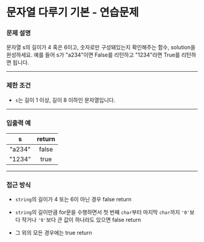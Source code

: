 # 문자열 다루기 기본 - 연습문제

### 문제 설명

문자열 s의 길이가 4 혹은 6이고, 숫자로만 구성돼있는지 확인해주는 함수, solution을 완성하세요. 예를 들어 s가 "a234"이면 False를 리턴하고 "1234"라면 True를 리턴하면 됩니다.

---

### 제한 조건

  - `s`는 길이 1 이상, 길이 8 이하인 문자열입니다.

---

### 입출력 예

|   s    | return |
| :----: | :----: |
| "a234" | false  |
| "1234" |  true  |

---

### 접근 방식

  - `string`의 길이가 4 또는 6이 아닌 경우 false return

  - `string`의 길이만큼 for문을 수행하면서 첫 번째 `char`부터 마지막 `char`까지 `'0'`보다 작거나 `'9'`보다 큰 값이 하나라도 있으면 false return

  - 그 외의 모든 경우에는 true return